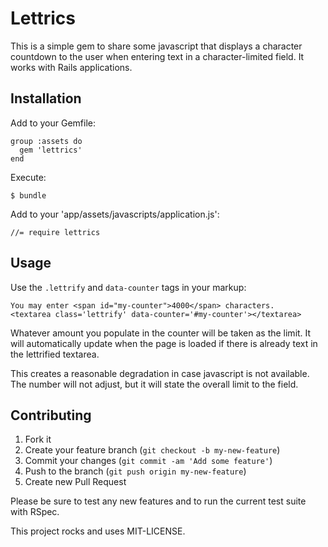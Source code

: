 # Lettrics

This is a simple gem to share some javascript that displays a character
countdown to the user when entering text in a character-limited field. It works
with Rails applications.

## Installation

Add to your Gemfile:

    group :assets do
      gem 'lettrics'
    end

Execute:

    $ bundle

Add to your 'app/assets/javascripts/application.js':

    //= require lettrics

## Usage

Use the `.lettrify` and `data-counter` tags in your markup:

    You may enter <span id="my-counter">4000</span> characters.
    <textarea class='lettrify' data-counter='#my-counter'></textarea>

Whatever amount you populate in the counter will be taken as the limit. It will
automatically update when the page is loaded if there is already text in the
lettrified textarea.

This creates a reasonable degradation in case javascript is not available. The
number will not adjust, but it will state the overall limit to the field.

## Contributing

1. Fork it
2. Create your feature branch (`git checkout -b my-new-feature`)
3. Commit your changes (`git commit -am 'Add some feature'`)
4. Push to the branch (`git push origin my-new-feature`)
5. Create new Pull Request

Please be sure to test any new features and to run the current test suite with
RSpec.

This project rocks and uses MIT-LICENSE.
